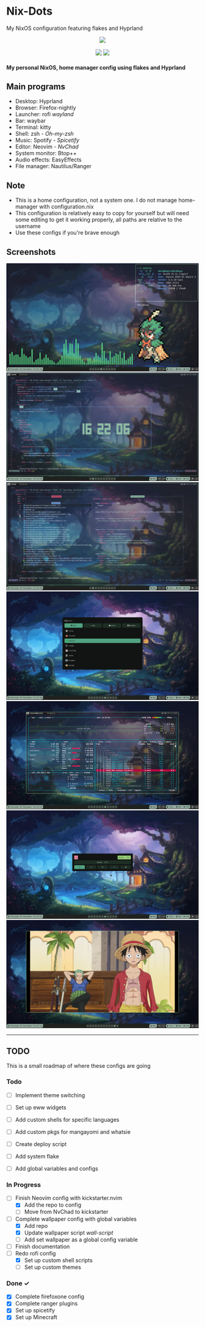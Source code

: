 Nix-Dots
===========

My NixOS configuration featuring flakes and Hyprland

<p align="center"><img src="https://i.imgur.com/X5zKxvp.png" width=300px></p>
<p align="center">
    <img src="https://img.shields.io/static/v1?label=Hyprland&message=Stable&style=flat&logo=hyprland&colorA=24273A&colorB=8AADF4&logoColor=CAD3F5"/>
    <img src="https://img.shields.io/static/v1?label=Nix Flake&message=Check&style=flat&logo=nixos&colorA=24273A&colorB=9173ff&logoColor=CAD3F5"
</p>
    
#### My personal NixOS, home manager config using flakes and Hyprland ####

    
## Main programs ##

* Desktop: Hyprland
* Browser: Firefox-nightly
* Launcher: rofi _wayland_
* Bar: waybar
* Terminal: kitty
* Shell: zsh - _Oh-my-zsh_
* Music: Spotify - _Spicetify_
* Editor: Neovim - _NvChad_
* System monitor: Btop++
* Audio effects: EasyEffects
* File manager: Nautilus/Ranger

## Note ##
* This is a home configuration, not a system one. I do not manage home-manager with configuration.nix
* This configuration is relatively easy to copy for yourself but will need some editing to get it working properly, all paths are relative to the username
* Use these configs if you're brave enough

Screenshots
-----------
![picture alt](https://github.com/0LaMica/Nix-Dots/blob/main/assets/preview.png "Example with terminal")
![picture alt](https://github.com/0LaMica/Nix-Dots/blob/main/assets/preview2.png "Neovim with NvChad")
![picture alt](https://github.com/0LaMica/Nix-Dots/blob/main/assets/preview3.png "Neovim")
![picture alt](https://github.com/0LaMica/Nix-Dots/blob/main/assets/preview4.png "Rofi drun")
![picture alt](https://github.com/0LaMica/Nix-Dots/blob/main/assets/preview5.png "'Task manager'")
![picture alt](https://github.com/0LaMica/Nix-Dots/blob/main/assets/preview6.png "Power menu")
![picture alt](https://github.com/0LaMica/Nix-Dots/blob/main/assets/preview7.png "My goat on Linux")

<hr>




TODO
------

This is a small roadmap of where these configs are going

### Todo

- [ ] Implement theme switching
- [ ] Set up eww widgets
- [ ] Add custom shells for specific languages
- [ ] Add custom pkgs for mangayomi and whatsie
- [ ] Create deploy script
- [ ] Add system flake
- [ ] Add global variables and configs


### In Progress

- [ ] Finish Neovim config with kickstarter.nvim
    - [x] Add the repo to config
    - [ ] Move from NvChad to kickstarter  
- [ ] Complete wallpaper config with global variables
    - [x] Add repo
    - [x] Update wallpaper script _wall-script_
    - [ ] Add set wallpaper as a global config variable 
- [ ] Finish documentation   
- [ ] Redo rofi config
   - [x] Set up custom shell scripts
   - [ ] Set up custom themes

### Done ✓

- [x] Complete firefoxone config
- [x] Complete ranger plugins
- [x] Set up spicetify  
- [x] Set up Minecraft
